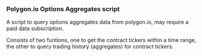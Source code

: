 ### Polygon.io Options Aggregates script
A script to query options aggregates data from polygon.io, may require a paid data subscription.

Consists of two funtions, one to get the contract tickers within a time range, the other to query trading history (aggregates) for contract tickers.
